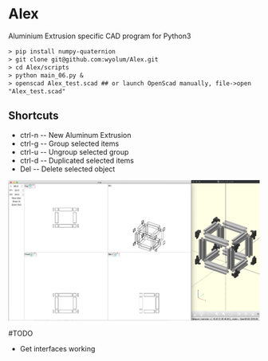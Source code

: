 # Alex
Aluminium Extrusion specific CAD program for Python3
```
> pip install numpy-quaternion
> git clone git@github.com:wyolum/Alex.git
> cd Alex/scripts
> python main_06.py &
> openscad Alex_test.scad ## or launch OpenScad manually, file->open "Alex_test.scad"
```
## Shortcuts
* ctrl-n -- New Aluminum Extrusion
* ctrl-g -- Group selected items
* ctrl-u -- Ungroup selected group
* ctrl-d -- Duplicated selected items
* Del    -- Delete selected object

![GitHub Logo](images/screenshot.png)

#TODO
- Get interfaces working
